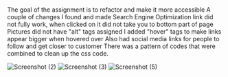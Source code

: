 # 

The goal of the assignment is to refactor and make it more accessible 
A couple of changes I found and made
   Search Engine Optimization link did not fully work, when clicked on it did not take you to bottom part of page
   Pictures did not have "alt" tags assigned
   I added "hover" tags to make links appear bigger when hovered over
   Also had social media links for people to follow and get closer to customer 
   There was a pattern of codes that were combined to clean up the css code. 




![Screenshot (2)](https://user-images.githubusercontent.com/82920643/116801091-3722a600-aacc-11eb-9863-9a00eb286572.png)
![Screenshot (3)](https://user-images.githubusercontent.com/82920643/116801125-7224d980-aacc-11eb-9126-f992c4022966.png)
![Screenshot (5)](https://user-images.githubusercontent.com/82920643/116801136-8668d680-aacc-11eb-8ae6-84c3585e9862.png)
